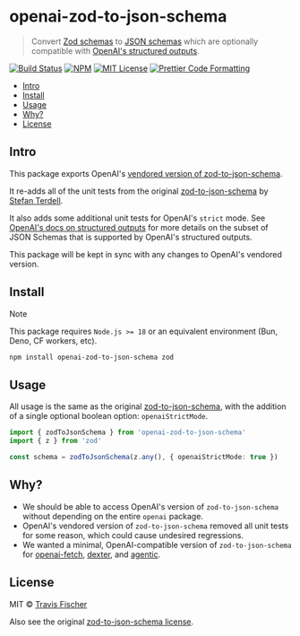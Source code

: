 # openai-zod-to-json-schema <!-- omit from toc -->

> Convert [Zod schemas](https://zod.dev) to [JSON schemas](https://json-schema.org) which are optionally compatible with [OpenAI's structured outputs](https://platform.openai.com/docs/guides/structured-outputs).

<p>
  <a href="https://github.com/transitive-bullshit/openai-zod-to-json-schema/actions/workflows/main.yml"><img alt="Build Status" src="https://github.com/transitive-bullshit/openai-zod-to-json-schema/actions/workflows/main.yml/badge.svg" /></a>
  <a href="https://www.npmjs.com/package/openai-zod-to-json-schema"><img alt="NPM" src="https://img.shields.io/npm/v/openai-zod-to-json-schema.svg" /></a>
  <a href="https://github.com/transitive-bullshit/openai-zod-to-json-schema/blob/main/license"><img alt="MIT License" src="https://img.shields.io/badge/license-MIT-blue" /></a>
  <a href="https://prettier.io"><img alt="Prettier Code Formatting" src="https://img.shields.io/badge/code_style-prettier-brightgreen.svg" /></a>
</p>

- [Intro](#intro)
- [Install](#install)
- [Usage](#usage)
- [Why?](#why)
- [License](#license)

## Intro

This package exports OpenAI's [vendored version of zod-to-json-schema](https://github.com/openai/openai-node/tree/master/src/_vendor/zod-to-json-schema).

It re-adds all of the unit tests from the original [zod-to-json-schema](https://github.com/StefanTerdell/zod-to-json-schema) by [Stefan Terdell](https://github.com/StefanTerdell).

It also adds some additional unit tests for OpenAI's `strict` mode. See [OpenAI's docs on structured outputs](https://platform.openai.com/docs/guides/structured-outputs/supported-schemas) for more details on the subset of JSON Schemas that is supported by OpenAI's structured outputs.

This package will be kept in sync with any changes to OpenAI's vendored version.

## Install

> [!NOTE]
> This package requires `Node.js >= 18` or an equivalent environment (Bun, Deno, CF workers, etc).

```sh
npm install openai-zod-to-json-schema zod
```

## Usage

All usage is the same as the original [zod-to-json-schema](https://github.com/StefanTerdell/zod-to-json-schema), with the addition of a single optional boolean option: `openaiStrictMode`.

```ts
import { zodToJsonSchema } from 'openai-zod-to-json-schema'
import { z } from 'zod'

const schema = zodToJsonSchema(z.any(), { openaiStrictMode: true })
```

## Why?

- We should be able to access OpenAI's version of `zod-to-json-schema` without depending on the entire `openai` package.
- OpenAI's vendored version of `zod-to-json-schema` removed all unit tests for some reason, which could cause undesired regressions.
- We wanted a minimal, OpenAI-compatible version of `zod-to-json-schema` for [openai-fetch](https://github.com/dexaai/openai-fetch), [dexter](https://github.com/dexaai/dexter), and [agentic](https://github.com/transitive-bullshit/agentic).

## License

MIT © [Travis Fischer](https://x.com/transitive_bs)

Also see the original [zod-to-json-schema license](https://github.com/StefanTerdell/zod-to-json-schema).
